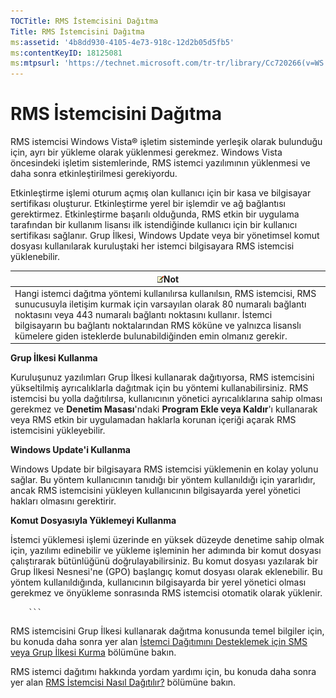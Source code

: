 ```yaml
---
TOCTitle: RMS İstemcisini Dağıtma
Title: RMS İstemcisini Dağıtma
ms:assetid: '4b8dd930-4105-4e73-918c-12d2b05d5fb5'
ms:contentKeyID: 18125081
ms:mtpsurl: 'https://technet.microsoft.com/tr-tr/library/Cc720266(v=WS.10)'
---
```


RMS İstemcisini Dağıtma
=======================

RMS istemcisi Windows Vista® işletim sisteminde yerleşik olarak bulunduğu için, ayrı bir yükleme olarak yüklenmesi gerekmez. Windows Vista öncesindeki işletim sistemlerinde, RMS istemci yazılımının yüklenmesi ve daha sonra etkinleştirilmesi gerekiyordu.

Etkinleştirme işlemi oturum açmış olan kullanıcı için bir kasa ve bilgisayar sertifikası oluşturur. Etkinleştirme yerel bir işlemdir ve ağ bağlantısı gerektirmez. Etkinleştirme başarılı olduğunda, RMS etkin bir uygulama tarafından bir kullanım lisansı ilk istendiğinde kullanıcı için bir kullanıcı sertifikası sağlanır. Grup İlkesi, Windows Update veya bir yönetimsel komut dosyası kullanılarak kuruluştaki her istemci bilgisayara RMS istemcisi yüklenebilir.

| ![](images/Cc720266.note(WS.10).gif)Not                                                                                                                                                                                                                                                                                         |
|--------------------------------------------------------------------------------------------------------------------------------------------------------------------------------------------------------------------------------------------------------------------------------------------------------------------------------------------------------------|
| Hangi istemci dağıtma yöntemi kullanılırsa kullanılsın, RMS istemcisi, RMS sunucusuyla iletişim kurmak için varsayılan olarak 80 numaralı bağlantı noktasını veya 443 numaralı bağlantı noktasını kullanır. İstemci bilgisayarın bu bağlantı noktalarından RMS köküne ve yalnızca lisanslı kümelere giden isteklerde bulunabildiğinden emin olmanız gerekir. |

**Grup İlkesi Kullanma**

Kuruluşunuz yazılımları Grup İlkesi kullanarak dağıtıyorsa, RMS istemcisini yükseltilmiş ayrıcalıklarla dağıtmak için bu yöntemi kullanabilirsiniz. RMS istemcisi bu yolla dağıtılırsa, kullanıcının yönetici ayrıcalıklarına sahip olması gerekmez ve **Denetim Masası**'ndaki **Program Ekle veya Kaldır**'ı kullanarak veya RMS etkin bir uygulamadan haklarla korunan içeriği açarak RMS istemcisini yükleyebilir.

**Windows Update'i Kullanma**

Windows Update bir bilgisayara RMS istemcisi yüklemenin en kolay yolunu sağlar. Bu yöntem kullanıcının tanıdığı bir yöntem kullanıldığı için yararlıdır, ancak RMS istemcisini yükleyen kullanıcının bilgisayarda yerel yönetici hakları olmasını gerektirir.

**Komut Dosyasıyla Yüklemeyi Kullanma**

İstemci yüklemesi işlemi üzerinde en yüksek düzeyde denetime sahip olmak için, yazılımı edinebilir ve yükleme işleminin her adımında bir komut dosyası çalıştırarak bütünlüğünü doğrulayabilirsiniz. Bu komut dosyası yazılarak bir Grup İlkesi Nesnesi'ne (GPO) başlangıç komut dosyası olarak eklenebilir. Bu yöntem kullanıldığında, kullanıcının bilgisayarda bir yerel yönetici olması gerekmez ve önyükleme sonrasında RMS istemcisi otomatik olarak yüklenir.

        ```
RMS istemcisini Grup İlkesi kullanarak dağıtma konusunda temel bilgiler için, bu konuda daha sonra yer alan [İstemci Dağıtımını Desteklemek için SMS veya Grup İlkesi Kurma](https://technet.microsoft.com/9e37c27b-8cc1-40c6-adb7-0937aa64c8db) bölümüne bakın.

RMS istemci dağıtımı hakkında yordam yardımı için, bu konuda daha sonra yer alan [RMS İstemcisi Nasıl Dağıtılır?](https://technet.microsoft.com/c84f1724-cf71-4385-9003-ff68bc23c927) bölümüne bakın.
